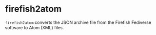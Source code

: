 # firefish2atom

`firefish2atom` converts the JSON archive file from the Firefish Fediverse software to Atom (XML) files.

